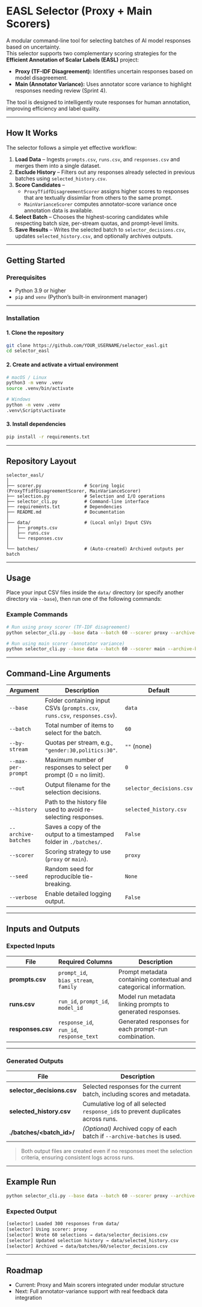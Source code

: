 # EASL Selector (Proxy + Main Scorers)

A modular command-line tool for selecting batches of AI model responses based on uncertainty.  
This selector supports two complementary scoring strategies for the **Efficient Annotation of Scalar Labels (EASL)** project:

- **Proxy (TF-IDF Disagreement):** Identifies uncertain responses based on model disagreement.  
- **Main (Annotator Variance):** Uses annotator score variance to highlight responses needing review (Sprint 4).

The tool is designed to intelligently route responses for human annotation, improving efficiency and label quality.

---

## How It Works

The selector follows a simple yet effective workflow:

1. **Load Data** – Ingests `prompts.csv`, `runs.csv`, and `responses.csv` and merges them into a single dataset.  
2. **Exclude History** – Filters out any responses already selected in previous batches using `selected_history.csv`.  
3. **Score Candidates** –  
   - `ProxyTfidfDisagreementScorer` assigns higher scores to responses that are textually dissimilar from others to the same prompt.  
   - `MainVarianceScorer` computes annotator-score variance once annotation data is available.  
4. **Select Batch** – Chooses the highest-scoring candidates while respecting batch size, per-stream quotas, and prompt-level limits.  
5. **Save Results** – Writes the selected batch to `selector_decisions.csv`, updates `selected_history.csv`, and optionally archives outputs.

---

## Getting Started

### Prerequisites

- Python 3.9 or higher  
- `pip` and `venv` (Python’s built-in environment manager)

---

### Installation

#### 1. Clone the repository

```bash
git clone https://github.com/YOUR_USERNAME/selector_easl.git
cd selector_easl
```

#### 2. Create and activate a virtual environment

```bash
# macOS / Linux
python3 -m venv .venv
source .venv/bin/activate

# Windows
python -m venv .venv
.venv\Scripts\activate
```

#### 3. Install dependencies

```bash
pip install -r requirements.txt
```

---

## Repository Layout

```
selector_easl/
│
├── scorer.py                # Scoring logic (ProxyTfidfDisagreementScorer, MainVarianceScorer)
├── selection.py             # Selection and I/O operations
├── selector_cli.py          # Command-line interface
├── requirements.txt         # Dependencies
├── README.md                # Documentation
│
├── data/                    # (Local only) Input CSVs
│   ├── prompts.csv
│   ├── runs.csv
│   └── responses.csv
│
└── batches/                 # (Auto-created) Archived outputs per batch
```

---

## Usage

Place your input CSV files inside the `data/` directory (or specify another directory via `--base`), then run one of the following commands:

### Example Commands

```bash
# Run using proxy scorer (TF-IDF disagreement)
python selector_cli.py --base data --batch 60 --scorer proxy --archive-batches

# Run using main scorer (annotator variance)
python selector_cli.py --base data --batch 60 --scorer main --archive-batches
```

---

## Command-Line Arguments

| Argument | Description | Default |
|-----------|--------------|----------|
| `--base` | Folder containing input CSVs (`prompts.csv`, `runs.csv`, `responses.csv`). | `data` |
| `--batch` | Total number of items to select for the batch. | `60` |
| `--by-stream` | Quotas per stream, e.g., `"gender:30,politics:30"`. | `""` (none) |
| `--max-per-prompt` | Maximum number of responses to select per prompt (0 = no limit). | `0` |
| `--out` | Output filename for the selection decisions. | `selector_decisions.csv` |
| `--history` | Path to the history file used to avoid re-selecting responses. | `selected_history.csv` |
| `--archive-batches` | Saves a copy of the output to a timestamped folder in `./batches/`. | `False` |
| `--scorer` | Scoring strategy to use (`proxy` or `main`). | `proxy` |
| `--seed` | Random seed for reproducible tie-breaking. | `None` |
| `--verbose` | Enable detailed logging output. | `False` |

---

## Inputs and Outputs

### Expected Inputs

| File | Required Columns | Description |
|------|------------------|-------------|
| **prompts.csv** | `prompt_id`, `bias_stream`, `family` | Prompt metadata containing contextual and categorical information. |
| **runs.csv** | `run_id`, `prompt_id`, `model_id` | Model run metadata linking prompts to generated responses. |
| **responses.csv** | `response_id`, `run_id`, `response_text` | Generated responses for each prompt-run combination. |

---

### Generated Outputs

| File | Description |
|------|-------------|
| **selector_decisions.csv** | Selected responses for the current batch, including scores and metadata. |
| **selected_history.csv** | Cumulative log of all selected `response_id`s to prevent duplicates across runs. |
| **./batches/<batch_id>/** | *(Optional)* Archived copy of each batch if `--archive-batches` is used. |

> Both output files are created even if no responses meet the selection criteria, ensuring consistent logs across runs.

---

## Example Run

```bash
python selector_cli.py --base data --batch 60 --scorer proxy --archive-batches --verbose
```

### Expected Output

```bash
[selector] Loaded 300 responses from data/
[selector] Using scorer: proxy
[selector] Wrote 60 selections → data/selector_decisions.csv
[selector] Updated selection history → data/selected_history.csv
[selector] Archived → data/batches/60/selector_decisions.csv
```

---

## Roadmap

- Current: Proxy and Main scorers integrated under modular structure  
- Next: Full annotator-variance support with real feedback data integration
